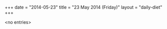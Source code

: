 +++
date = "2014-05-23"
title = "23 May 2014 (Friday)"
layout = "daily-diet"
+++

<p>&lt;no entries&gt;</p>